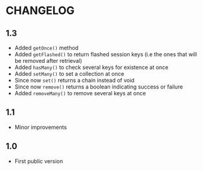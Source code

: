 CHANGELOG
=========

1.3
---

 * Added `getOnce()` method
 * Added `getFlashed()` to return flashed session keys (i.e the ones that will be removed after retrieval)
 * Added `hasMany()` to check several keys for existence at once
 * Added `setMany()` to set a collection at once
 * Since now `set()` returns a chain instead of void
 * Since now `remove()` returns a boolean indicating success or failure
 * Added `removeMany()` to remove several keys at once

1.1
---

 * Minor improvements

1.0
---

 * First public version